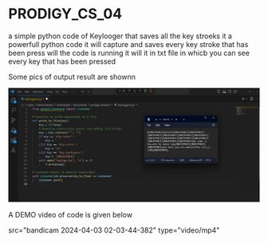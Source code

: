 # PRODIGY_CS_04
a simple python code of Keylooger that saves all the key stroeks
 it a powerfull python code it will capture and saves every key stroke that has been press will the code is running it will it in  txt file in whicb you can see every key that has been pressed

Some pics of output result are shownn 

<img src="1.png" alt="1">

A DEMO  video of code is given below

 src="bandicam 2024-04-03 02-03-44-382" type="video/mp4"
